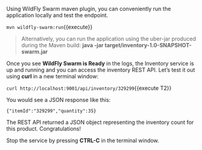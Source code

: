 Using WildFly Swarm maven plugin, you can conveniently run the application locally and test the endpoint.

`mvn wildfly-swarm:run`{{execute}}

> Alternatively, you can run the application using the uber-jar produced during the Maven build: **java -jar target/inventory-1.0-SNAPSHOT-swarm.jar**

Once you see **WildFly Swarm is Ready** in the logs, the Inventory service is up and running and you can access the 
inventory REST API. Let’s test it out using **curl** in a new terminal window:

`curl http://localhost:9001/api/inventory/329299`{{execute T2}}

You would see a JSON response like this:
```
{"itemId":"329299","quantity":35}
```

The REST API returned a JSON object representing the inventory count for this product. Congratulations!

Stop the service by pressing **CTRL-C** in the terminal window.